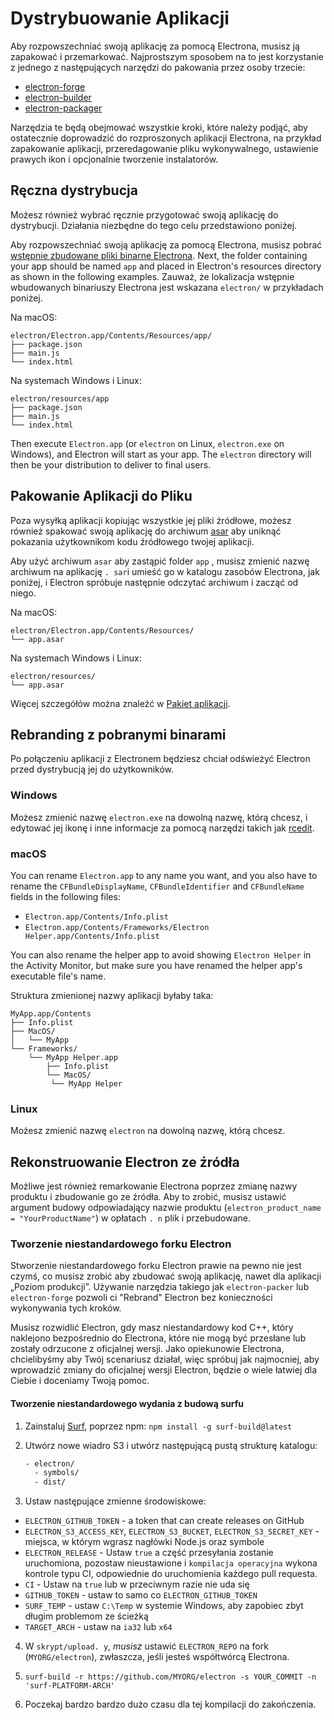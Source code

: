 # Dystrybuowanie Aplikacji

Aby rozpowszechniać swoją aplikację za pomocą Electrona, musisz ją zapakować i przemarkować. Najprostszym sposobem na to jest korzystanie z jednego z następujących narzędzi do pakowania przez osoby trzecie:

* [electron-forge](https://github.com/electron-userland/electron-forge)
* [electron-builder](https://github.com/electron-userland/electron-builder)
* [electron-packager](https://github.com/electron/electron-packager)

Narzędzia te będą obejmować wszystkie kroki, które należy podjąć, aby ostatecznie doprowadzić do rozproszonych aplikacji Electrona, na przykład zapakowanie aplikacji, przeredagowanie pliku wykonywalnego, ustawienie prawych ikon i opcjonalnie tworzenie instalatorów.

## Ręczna dystrybucja
Możesz również wybrać ręcznie przygotować swoją aplikację do dystrybucji. Działania niezbędne do tego celu przedstawiono poniżej.

Aby rozpowszechniać swoją aplikację za pomocą Electrona, musisz pobrać [wstępnie zbudowane pliki binarne Electrona](https://github.com/electron/electron/releases). Next, the folder containing your app should be named `app` and placed in Electron's resources directory as shown in the following examples. Zauważ, że lokalizacja wstępnie wbudowanych binariuszy Electrona jest wskazana `electron/` w przykładach poniżej.

Na macOS:

```plaintext
electron/Electron.app/Contents/Resources/app/
├── package.json
├── main.js
└── index.html
```

Na systemach Windows i Linux:

```plaintext
electron/resources/app
├── package.json
├── main.js
└── index.html
```

Then execute `Electron.app` (or `electron` on Linux, `electron.exe` on Windows), and Electron will start as your app. The `electron` directory will then be your distribution to deliver to final users.

## Pakowanie Aplikacji do Pliku

Poza wysyłką aplikacji kopiując wszystkie jej pliki źródłowe, możesz również spakować swoją aplikację do archiwum [asar](https://github.com/electron/asar) aby uniknąć pokazania użytkownikom kodu źródłowego twojej aplikacji.

Aby użyć archiwum `asar` aby zastąpić folder `app` , musisz zmienić nazwę archiwum na aplikację `. sar`i umieść go w katalogu zasobów Electrona, jak poniżej, i Electron spróbuje następnie odczytać archiwum i zacząć od niego.

Na macOS:

```plaintext
electron/Electron.app/Contents/Resources/
└── app.asar
```

Na systemach Windows i Linux:

```plaintext
electron/resources/
└── app.asar
```

Więcej szczegółów można znaleźć w [Pakiet aplikacji](application-packaging.md).

## Rebranding z pobranymi binarami

Po połączeniu aplikacji z Electronem będziesz chciał odświeżyć Electron przed dystrybucją jej do użytkowników.

### Windows

Możesz zmienić nazwę `electron.exe` na dowolną nazwę, którą chcesz, i edytować jej ikonę i inne informacje za pomocą narzędzi takich jak [rcedit](https://github.com/electron/rcedit).

### macOS

You can rename `Electron.app` to any name you want, and you also have to rename the `CFBundleDisplayName`, `CFBundleIdentifier` and `CFBundleName` fields in the following files:

* `Electron.app/Contents/Info.plist`
* `Electron.app/Contents/Frameworks/Electron Helper.app/Contents/Info.plist`

You can also rename the helper app to avoid showing `Electron Helper` in the Activity Monitor, but make sure you have renamed the helper app's executable file's name.

Struktura zmienionej nazwy aplikacji byłaby taka:

```plaintext
MyApp.app/Contents
├── Info.plist
├── MacOS/
│   └── MyApp
└── Frameworks/
    └── MyApp Helper.app
        ├── Info.plist
        └── MacOS/
         └── MyApp Helper
```

### Linux

Możesz zmienić nazwę `electron` na dowolną nazwę, którą chcesz.

## Rekonstruowanie Electron ze źródła

Możliwe jest również remarkowanie Electrona poprzez zmianę nazwy produktu i zbudowanie go ze źródła. Aby to zrobić, musisz ustawić argument budowy odpowiadający nazwie produktu (`electron_product_name = "YourProductName"`) w opłatach `. n` plik i przebudowane.

### Tworzenie niestandardowego forku Electron

Stworzenie niestandardowego forku Electron prawie na pewno nie jest czymś, co musisz zrobić aby zbudować swoją aplikację, nawet dla aplikacji „Poziom produkcji”. Używanie narzędzia takiego jak `electron-packer` lub `electron-forge` pozwoli ci "Rebrand" Electron bez konieczności wykonywania tych kroków.

Musisz rozwidlić Electron, gdy masz niestandardowy kod C++, który naklejono bezpośrednio do Electrona, które nie mogą być przesłane lub zostały odrzucone z oficjalnej wersji. Jako opiekunowie Electrona, chcielibyśmy aby Twój scenariusz działał, więc spróbuj jak najmocniej, aby wprowadzić zmiany do oficjalnej wersji Electron, będzie o wiele łatwiej dla Ciebie i doceniamy Twoją pomoc.

#### Tworzenie niestandardowego wydania z budową surfu

1. Zainstaluj [Surf](https://github.com/surf-build/surf), poprzez npm: `npm install -g surf-build@latest`

2. Utwórz nowe wiadro S3 i utwórz następującą pustą strukturę katalogu:

    ```sh
    - electron/
      - symbols/
      - dist/
    ```

3. Ustaw następujące zmienne środowiskowe:

  * `ELECTRON_GITHUB_TOKEN` - a token that can create releases on GitHub
  * `ELECTRON_S3_ACCESS_KEY`, `ELECTRON_S3_BUCKET`, `ELECTRON_S3_SECRET_KEY` - miejsca, w którym wgrasz nagłówki Node.js oraz symbole
  * `ELECTRON_RELEASE` - Ustaw `true` a część przesyłania zostanie uruchomiona, pozostaw nieustawione i `kompilacja operacyjna` wykona kontrole typu CI, odpowiednie do uruchomienia każdego pull requesta.
  * `CI` - Ustaw na `true` lub w przeciwnym razie nie uda się
  * `GITHUB_TOKEN` - ustaw to samo co `ELECTRON_GITHUB_TOKEN`
  * `SURF_TEMP` - ustaw `C:\Temp` w systemie Windows, aby zapobiec zbyt długim problemom ze ścieżką
  * `TARGET_ARCH` - ustaw na `ia32` lub `x64`

4. W `skrypt/upload. y`, _musisz_ ustawić `ELECTRON_REPO` na fork (`MYORG/electron`), zwłaszcza, jeśli jesteś współtwórcą Electrona.

5. `surf-build -r https://github.com/MYORG/electron -s YOUR_COMMIT -n 'surf-PLATFORM-ARCH'`

6. Poczekaj bardzo bardzo dużo czasu dla tej kompilacji do zakończenia.
